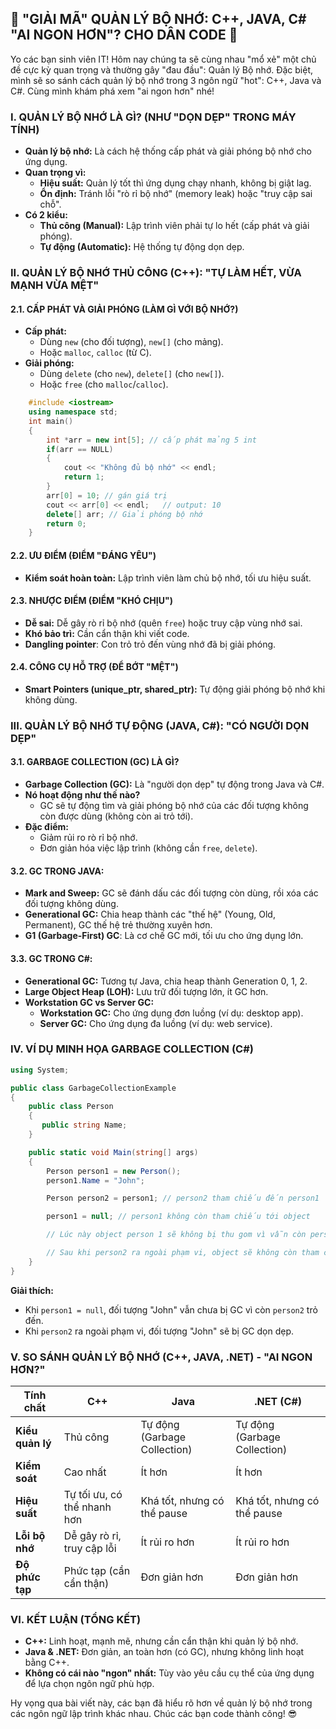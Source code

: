 ## **🚀 "GIẢI MÃ" QUẢN LÝ BỘ NHỚ: C++, JAVA, C# "AI NGON HƠN"? CHO DÂN CODE 🚀**

Yo các bạn sinh viên IT! Hôm nay chúng ta sẽ cùng nhau "mổ xẻ" một chủ đề cực kỳ quan trọng và thường gây "đau đầu":
Quản lý Bộ nhớ. Đặc biệt, mình sẽ so sánh cách quản lý bộ nhớ trong 3 ngôn ngữ "hot": C++, Java và C#. Cùng mình khám
phá xem "ai ngon hơn" nhé!

### **I. QUẢN LÝ BỘ NHỚ LÀ GÌ? (NHƯ "DỌN DẸP" TRONG MÁY TÍNH)**

- **Quản lý bộ nhớ:** Là cách hệ thống cấp phát và giải phóng bộ nhớ cho ứng dụng.
- **Quan trọng vì:**
    - **Hiệu suất:** Quản lý tốt thì ứng dụng chạy nhanh, không bị giật lag.
    - **Ổn định:** Tránh lỗi "rò rỉ bộ nhớ" (memory leak) hoặc "truy cập sai chỗ".
- **Có 2 kiểu:**
    - **Thủ công (Manual):** Lập trình viên phải tự lo hết (cấp phát và giải phóng).
    - **Tự động (Automatic):** Hệ thống tự động dọn dẹp.

### **II. QUẢN LÝ BỘ NHỚ THỦ CÔNG (C++): "TỰ LÀM HẾT, VỪA MẠNH VỪA MỆT"**

#### **2.1. CẤP PHÁT VÀ GIẢI PHÓNG (LÀM GÌ VỚI BỘ NHỚ?)**

- **Cấp phát:**
    - Dùng `new` (cho đối tượng), `new[]` (cho mảng).
    - Hoặc `malloc`, `calloc` (từ C).
- **Giải phóng:**
    - Dùng `delete` (cho `new`), `delete[]` (cho `new[]`).
    - Hoặc `free` (cho `malloc`/`calloc`).

```c++
    #include <iostream>
    using namespace std;
    int main()
    {
        int *arr = new int[5]; // cấp phát mảng 5 int
        if(arr == NULL)
        {
            cout << "Không đủ bộ nhớ" << endl;
            return 1;
        }
        arr[0] = 10; // gán giá trị
        cout << arr[0] << endl;   // output: 10
        delete[] arr; // Giải phóng bộ nhớ
        return 0;
    }
```

#### **2.2. ƯU ĐIỂM (ĐIỂM "ĐÁNG YÊU")**

- **Kiểm soát hoàn toàn:** Lập trình viên làm chủ bộ nhớ, tối ưu hiệu suất.

#### **2.3. NHƯỢC ĐIỂM (ĐIỂM "KHÓ CHỊU")**

- **Dễ sai:** Dễ gây rò rỉ bộ nhớ (quên `free`) hoặc truy cập vùng nhớ sai.
- **Khó bảo trì:** Cần cẩn thận khi viết code.
- **Dangling pointer**: Con trỏ trỏ đến vùng nhớ đã bị giải phóng.

#### **2.4. CÔNG CỤ HỖ TRỢ (ĐỂ BỚT "MỆT")**

- **Smart Pointers (unique_ptr, shared_ptr):** Tự động giải phóng bộ nhớ khi không dùng.

### **III. QUẢN LÝ BỘ NHỚ TỰ ĐỘNG (JAVA, C#): "CÓ NGƯỜI DỌN DẸP"**

#### **3.1. GARBAGE COLLECTION (GC) LÀ GÌ?**

- **Garbage Collection (GC):** Là "người dọn dẹp" tự động trong Java và C#.
- **Nó hoạt động như thế nào?**
    - GC sẽ tự động tìm và giải phóng bộ nhớ của các đối tượng không còn được dùng (không còn ai trỏ tới).
- **Đặc điểm:**
    - Giảm rủi ro rò rỉ bộ nhớ.
    - Đơn giản hóa việc lập trình (không cần `free`, `delete`).

#### **3.2. GC TRONG JAVA:**

- **Mark and Sweep:** GC sẽ đánh dấu các đối tượng còn dùng, rồi xóa các đối tượng không dùng.
- **Generational GC:** Chia heap thành các "thế hệ" (Young, Old, Permanent), GC thế hệ trẻ thường xuyên hơn.
- **G1 (Garbage-First) GC**: Là cơ chế GC mới, tối ưu cho ứng dụng lớn.

#### **3.3. GC TRONG C#:**

- **Generational GC:** Tương tự Java, chia heap thành Generation 0, 1, 2.
- **Large Object Heap (LOH):** Lưu trữ đối tượng lớn, ít GC hơn.
- **Workstation GC vs Server GC:**
    - **Workstation GC:** Cho ứng dụng đơn luồng (ví dụ: desktop app).
    - **Server GC:** Cho ứng dụng đa luồng (ví dụ: web service).

### **IV. VÍ DỤ MINH HỌA GARBAGE COLLECTION (C#)**

```csharp
using System;

public class GarbageCollectionExample
{
    public class Person
    {
       public string Name;
    }

    public static void Main(string[] args)
    {
        Person person1 = new Person();
        person1.Name = "John";

        Person person2 = person1; // person2 tham chiếu đến person1

        person1 = null; // person1 không còn tham chiếu tới object

        // Lúc này object person 1 sẽ không bị thu gom vì vẫn còn person 2 tham chiếu đến nó.

        // Sau khi person2 ra ngoài phạm vi, object sẽ không còn tham chiếu và sẽ bị thu gom
    }
}
```

**Giải thích:**

- Khi `person1 = null`, đối tượng "John" vẫn chưa bị GC vì còn `person2` trỏ đến.
- Khi `person2` ra ngoài phạm vi, đối tượng "John" sẽ bị GC dọn dẹp.

### **V. SO SÁNH QUẢN LÝ BỘ NHỚ (C++, JAVA, .NET) - "AI NGON HƠN?"**

| Tính chất        | C++                         | Java                         | .NET (C#)                    |
|------------------|-----------------------------|------------------------------|------------------------------|
| **Kiểu quản lý** | Thủ công                    | Tự động (Garbage Collection) | Tự động (Garbage Collection) |
| **Kiểm soát**    | Cao nhất                    | Ít hơn                       | Ít hơn                       |
| **Hiệu suất**    | Tự tối ưu, có thể nhanh hơn | Khá tốt, nhưng có thể pause  | Khá tốt, nhưng có thể pause  |
| **Lỗi bộ nhớ**   | Dễ gây rò rỉ, truy cập lỗi  | Ít rủi ro hơn                | Ít rủi ro hơn                |
| **Độ phức tạp**  | Phức tạp (cần cẩn thận)     | Đơn giản hơn                 | Đơn giản hơn                 |

### **VI. KẾT LUẬN (TỔNG KẾT)**

- **C++:** Linh hoạt, mạnh mẽ, nhưng cần cẩn thận khi quản lý bộ nhớ.
- **Java & .NET:** Đơn giản, an toàn hơn (có GC), nhưng không linh hoạt bằng C++.
- **Không có cái nào "ngon" nhất:** Tùy vào yêu cầu cụ thể của ứng dụng để lựa chọn ngôn ngữ phù hợp.

Hy vọng qua bài viết này, các bạn đã hiểu rõ hơn về quản lý bộ nhớ trong các ngôn ngữ lập trình khác nhau. Chúc các bạn
code thành công! 😎
